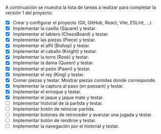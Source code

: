 A continuación se muestra la lista de tareas a realizar para completar la versión 1 del proyecto:

- [X] Crear y configurar el proyecto (Git, GitHub, React, Vite, ESLint, ...).
- [X] Implementar la casilla (Square) y testar.
- [X] Implementar el tablero (ChessBoard) y testar.
- [X] Implementar las piezas (Piece) y testar.
- [X] Implementar el alfil (Bishop) y testar.
- [X] Implementar el caballo (Knight) y testar.
- [X] Implementar la torre (Rook) y testar.
- [X] Implementar la dama (Queen) y testar.
- [X] Implementar el peón (Pawn) y testar.
- [X] Implementar el rey (King) y testar.
- [X] Comer piezas y testar. Mostrar piezas comidas donde corresponde.
- [X] Implementar la captura al paso (en passant) y testar.
- [X] Implementar el enroque y testar.
- [X] Implementar el jaque y jaque mate y testar.
- [ ] Implementar historial de la partida y testar.
- [ ] Implementar botón de reiniciar partida.
- [ ] Implementar botones de retroceder y avanzar una jugada y testar.
- [ ] Implementar botón de rendirse y testar.
- [ ] Implementar la navegación por el historial y testar.